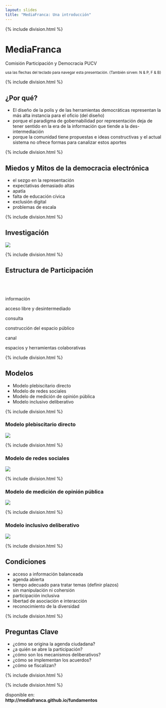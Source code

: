 ```yaml
---
layout: slides
title: "MediaFranca: Una introducción"
---
```

<!-- This space is intentionally left blank -->
{% include division.html %}
<div class='container tcenter'>
	<h1 class='jumbo'>MediaFranca</h1>
	<p>Comisión Participación y Democracia PUCV</p>
	<small class='blue'>
	<i class='fa fa-keyboard'></i> usa las flechas del teclado para navegar esta presentación. (También sirven: N &amp; P, F &amp; B)
	</small>
</div>

{% include division.html %}

<div class='bk bk-black'>
	<div class='container'>
		<!-- la motivaciones -->
		<h2>¿Por qué?</h2>
		<ul>
			<li>El diseño de la polis y de las herramientas democráticas representan la más alta instancia para el oficio (del diseño)</li>
			<li>porque el paradigma de gobernabilidad por representación deja de tener sentido en la era de la información que tiende a la des-intermediación</li>
			<li>porque la comunidad tiene propuestas e ideas constructivas y el actual sistema no ofrece formas para canalizar estos aportes</li>
		</ul>
	</div>
</div>

{% include division.html %}

<div class='container'>
	<!-- la motivaciones -->
	<h2>Miedos y Mitos de la democracia electrónica</h2>
	<ul>
		<li>el sezgo en la representación</li>
		<li>expectativas demasiado altas</li>
		<li>apatía</li>
		<li>falta de educación cívica</li>
		<li>exclusión digital</li>
		<li>problemas de escala</li>
	</ul>
</div>

{% include division.html %}

<div class='bk bk-white'>
	<div class='container h90'>
		<h2 class='tcenter'>Investigación</h2>
		<img src="{{ site.baseurl }}/images/mapa-agrupacion.svg">
	</div>
</div>

{% include division.html %}

<div class='bk bk-white'>
	<div class='container'>
		<!-- marco teórico general: modelo mediafranca -->
		<h2 class='tcenter'>Estructura de Participación</h2>
		<br><br><br>
		<div class='row '>
			<div class='col-sm-4'>
				<div class='circle'>información</div>
				<p class="tcenter">acceso libre y desintermediado</p>
			</div>
			<div class='col-sm-4'>
				<div class='circle'>consulta</div>
				<p>construcción del espacio público</p>
			</div>
			<div class='col-sm-4'>
				<div class='circle'>canal</div>
				<p>espacios y herramientas colaborativas</p>
			</div>
		</div>
	</div>
</div>

{% include division.html %}

<div class='container'>
	<h2>Modelos</h2>
	<ul>
		<li>Modelo plebiscitario directo</li>
		<li>Modelo de redes sociales</li>
		<li>Modelo de medición de opinión pública</li>
		<li>Modelo inclusivo deliberativo</li>
	</ul>
</div>

{% include division.html %}

<div class='container'>
	<h3>Modelo plebiscitario directo</h3>
	<img src="{{ site.baseurl }}/images/modelo-democracia-m1.svg">
</div>

{% include division.html %}

<div class='container'>
	<h3>Modelo de redes sociales</h3>
	<img src="{{ site.baseurl }}/images/modelo-democracia-m2.svg">
</div>

{% include division.html %}

<div class='container'>
	<h3>Modelo de medición de opinión pública</h3>
	<img src="{{ site.baseurl }}/images/modelo-democracia-m3.svg">
</div>

{% include division.html %}

<div class='container'>
	<h3>Modelo inclusivo deliberativo</h3>
	<img src="{{ site.baseurl }}/images/modelo-democracia-m4.svg">
</div>

{% include division.html %}

<div class='container'>
	<h2>Condiciones</h2>
	<ul>
		<li>acceso a información balanceada</li>
		<li>agenda abierta</li>
		<li>tiempo adecuado para tratar temas (definir plazos)</li>
		<li>sin manipulación ni cohersión</li>
		<li>participación inclusiva</li>
		<li>libertad de asociación e interacción</li>
		<li>reconocimiento de la diversidad</li>
	</ul>
</div>

{% include division.html %}

<div class='container'>
	<h2>Preguntas Clave</h2>
	<ul>
		<li>¿cómo se origina la agenda ciudadana?</li>
		<li>¿a quién se abre la participación?</li>
		<li>¿cómo son los mecanismos deliberativos?</li>
		<li>¿cómo se implementan los acuerdos?</li>
		<li>¿cómo se fiscalizan?</li>
	</ul>
</div>

{% include division.html %}



{% include division.html %}

<div class='container'>
	<div class='vcenter'>
		<div class='tcenter'>
			disponible en:<br>
			<strong>http://mediafranca.github.io/fundamentos</strong>
		</div>
	</div >
</div>